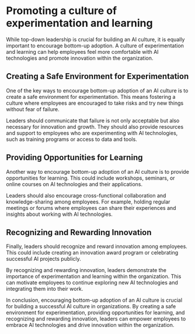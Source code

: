 Promoting a culture of experimentation and learning
============================================================================================================

While top-down leadership is crucial for building an AI culture, it is equally important to encourage bottom-up adoption. A culture of experimentation and learning can help employees feel more comfortable with AI technologies and promote innovation within the organization.

Creating a Safe Environment for Experimentation
-----------------------------------------------

One of the key ways to encourage bottom-up adoption of an AI culture is to create a safe environment for experimentation. This means fostering a culture where employees are encouraged to take risks and try new things without fear of failure.

Leaders should communicate that failure is not only acceptable but also necessary for innovation and growth. They should also provide resources and support to employees who are experimenting with AI technologies, such as training programs or access to data and tools.

Providing Opportunities for Learning
------------------------------------

Another way to encourage bottom-up adoption of an AI culture is to provide opportunities for learning. This could include workshops, seminars, or online courses on AI technologies and their applications.

Leaders should also encourage cross-functional collaboration and knowledge-sharing among employees. For example, holding regular meetings or forums where employees can share their experiences and insights about working with AI technologies.

Recognizing and Rewarding Innovation
------------------------------------

Finally, leaders should recognize and reward innovation among employees. This could include creating an innovation award program or celebrating successful AI projects publicly.

By recognizing and rewarding innovation, leaders demonstrate the importance of experimentation and learning within the organization. This can motivate employees to continue exploring new AI technologies and integrating them into their work.

In conclusion, encouraging bottom-up adoption of an AI culture is crucial for building a successful AI culture in organizations. By creating a safe environment for experimentation, providing opportunities for learning, and recognizing and rewarding innovation, leaders can empower employees to embrace AI technologies and drive innovation within the organization.



